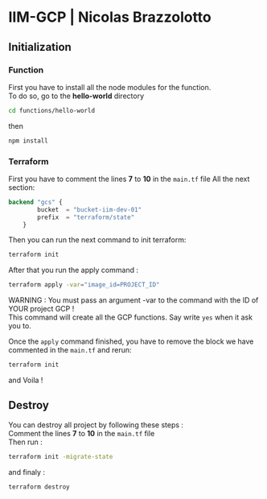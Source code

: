 # IIM-GCP | Nicolas Brazzolotto

## Initialization

### Function

First you have to install all the node modules for the function.  
To do so, go to the **hello-world** directory
```bash
cd functions/hello-world
```
then 
```bash
npm install
```


### Terraform
First you have to comment the lines **7** to **10** in the `main.tf` file
All the next section:
```tf
backend "gcs" {
        bucket  = "bucket-iim-dev-01"
        prefix  = "terraform/state"
    }
```

Then you can run the next command to init terraform:
```bash
terraform init
```

After that you run the apply command :
```bash
terraform apply -var="image_id=PROJECT_ID"
```
WARNING : You must pass an argument -var to the command with the ID of YOUR project GCP !  
This command will create all the GCP functions.
Say write `yes` when it ask you to. 

Once the `apply` command finished, you have to remove the block we have commented in the `main.tf` and rerun:
```bash
terraform init
```

and Voila !

## Destroy
You can destroy all project by following these steps :  
Comment the lines **7** to **10** in the `main.tf` file  
Then run :
```bash
terraform init -migrate-state
```

and finaly :
```bash
terraform destroy
```
